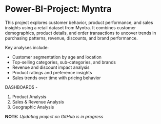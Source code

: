 # Power-BI-Project: Myntra
This project explores customer behavior, product performance, and sales insights using a retail dataset from Myntra. It combines customer demographics, product details, and order transactions to uncover trends in purchasing patterns, revenue, discounts, and brand performance.

Key analyses include:
* Customer segmentation by age and location
* Top-selling categories, sub-categories, and brands
* Revenue and discount impact analysis
* Product ratings and preference insights
* Sales trends over time with pricing behavior

DASHBOARDS -
1. Product Analysis
2. Sales & Revenue Analysis
3. Geographic Analysis


**NOTE:** *Updating project on GitHub is in progress*
